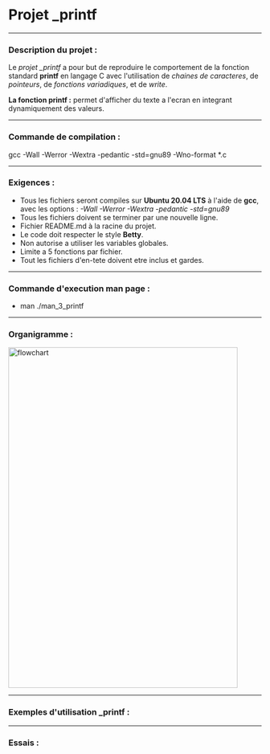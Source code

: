 # Projet \_printf

---

### Description du projet :

Le _projet \_printf_ a pour but de reproduire le comportement de la fonction standard **printf** en langage C avec l'utilisation de _chaines de caracteres_, de _pointeurs_, de _fonctions variadiques_, et de _write_.

**La fonction printf :** permet d'afficher du texte a l'ecran en integrant dynamiquement des valeurs.

---

### Commande de compilation :

gcc -Wall -Werror -Wextra -pedantic -std=gnu89 -Wno-format \*.c

---

### Exigences :

- Tous les fichiers seront compiles sur **Ubuntu 20.04 LTS** à l'aide de **gcc**, avec les options : _-Wall -Werror -Wextra -pedantic -std=gnu89_
- Tous les fichiers doivent se terminer par une nouvelle ligne.
- Fichier README.md à la racine du projet.
- Le code doit respecter le style **Betty**.
- Non autorise a utiliser les variables globales.
- Limite a 5 fonctions par fichier.
- Tout les fichiers d'en-tete doivent etre inclus et gardes.

---

### Commande d'execution man page :

* man ./man_3_printf

---

### Organigramme :

<img width="456" height="678" alt="flowchart" src="https://github.com/user-attachments/assets/94319fb1-3ea7-4e46-a15f-b63c93720470" />


---

### Exemples d'utilisation \_printf :

---

### Essais :
